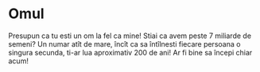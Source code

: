 # Omul

Presupun ca tu esti un om la fel ca mine! Stiai ca avem peste 7 miliarde de
semeni? Un numar atît de mare, încît ca sa întîlnesti fiecare persoana o singura
secunda, ti-ar lua aproximativ 200 de ani! Ar fi bine sa începi chiar acum!

